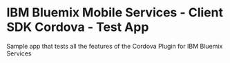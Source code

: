 # IBM Bluemix Mobile Services - Client SDK Cordova - Test App
Sample app that tests all the features of the Cordova Plugin for IBM Bluemix Services
